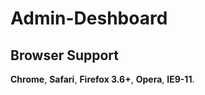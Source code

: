 # Admin-Deshboard

## Browser Support

__Chrome__, __Safari__, __Firefox 3.6+__, __Opera__, __IE9-11__.  
